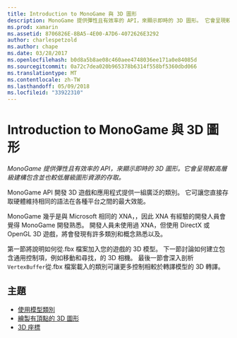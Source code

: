 ```yaml
---
title: Introduction to MonoGame 與 3D 圖形
description: MonoGame 提供彈性且有效率的 API，來顯示即時的 3D 圖形。 它會呈現較高層級建構包含並也較低層級圖形資源的存取。
ms.prod: xamarin
ms.assetid: 8706826E-8BA5-4E00-A7D6-4072626E3292
author: charlespetzold
ms.author: chape
ms.date: 03/28/2017
ms.openlocfilehash: b0d8a5b8ae08c460aee4748036ee171a0e84085d
ms.sourcegitcommit: 0a72c7dea020b965378b6314f558bf5360dbd066
ms.translationtype: MT
ms.contentlocale: zh-TW
ms.lasthandoff: 05/09/2018
ms.locfileid: "33922310"
---
```

# <a name="introduction-to-3d-graphics-with-monogame"></a>Introduction to MonoGame 與 3D 圖形

_MonoGame 提供彈性且有效率的 API，來顯示即時的 3D 圖形。它會呈現較高層級建構包含並也較低層級圖形資源的存取。_

MonoGame API 開發 3D 遊戲和應用程式提供一組廣泛的類別。 它可讓您直接存取硬體維持相同的語法在各種平台之間的最大效能。

MonoGame 幾乎是與 Microsoft 相同的 XNA，，因此 XNA 有經驗的開發人員會覺得 MonoGame 開發熟悉。 開發人員未使用過 XNA，但使用 DirectX 或 OpenGL 3D 遊戲，將會發現有許多類別和概念熟悉以及。

第一節將說明如何從.fbx 檔案加入您的遊戲的 3D 模型。 下一節討論如何建立包含通用控制項，例如移動和尋找，的 3D 相機。 最後一節會深入剖析`VertexBuffer`從.fbx 檔案載入的類別可讓更多控制相較於轉譯模型的 3D 轉譯。


## <a name="topics"></a>主題

- [使用模型類別](~/graphics-games/monogame/3d/part1.md)
- [繪製有頂點的 3D 圖形](~/graphics-games/monogame/3d/part2.md)
- [3D 座標](~/graphics-games/monogame/3d/part3.md)
